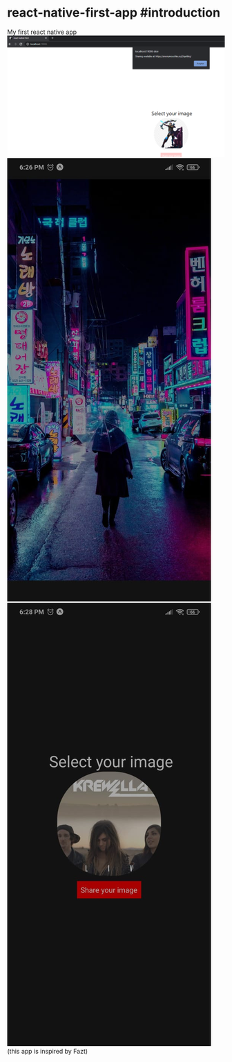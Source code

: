 # react-native-first-app #introduction
My first react native app
![Screenshot-app-one-web](https://github.com/BillyVector117/react-native-first-app/blob/main/reactScheenshot.png)
![Screenshot-app-two-loading](https://github.com/BillyVector117/react-native-first-app/blob/main/reactscreenshot-splash-loading.jpg)
![Screenshot-app-three-android](https://github.com/BillyVector117/react-native-first-app/blob/main/reactscreenshottwo.jpg)
(this app is inspired by Fazt)

